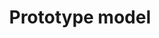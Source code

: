 ---
title: "Prototype model"
description: "『箱庭の掲げるコンセプトを実現するために，またWGメンバの技術研鑽のために，以下のプロトタイプモデルの構築を進めています．"
---